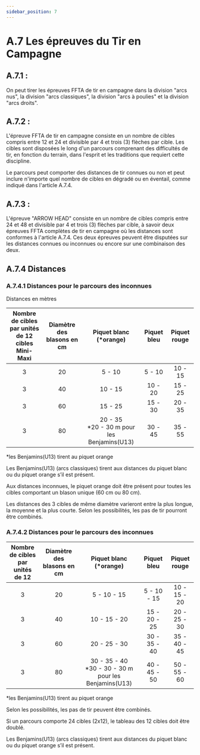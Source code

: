 ```yaml
---
sidebar_position: 7
---
```


# A.7 Les épreuves du Tir en Campagne

## A.7.1 : 

On peut tirer les épreuves FFTA de tir en campagne dans la division "arcs nus", la division "arcs classiques", la division "arcs à poulies" et la division "arcs droits".

## A.7.2 :

L'épreuve FFTA de tir en campagne consiste en un nombre de cibles compris entre 12 et 24 et divisible par 4 et trois (3) flèches par cible. Les cibles sont disposées le long d'un parcours comprenant des difficultés de tir, en fonction du terrain, dans l'esprit et les traditions que requiert cette discipline.

Le parcours peut comporter des distances de tir connues ou non et peut inclure n'importe quel nombre de cibles en dégradé ou en éventail, comme indiqué dans l'article A.7.4.

## A.7.3 : 

L'épreuve "ARROW HEAD" consiste en un nombre de cibles compris entre 24 et 48 et divisible par 4 et trois (3) flèches par cible, à savoir deux épreuves FFTA complètes de tir en campagne où les distances sont conformes à l'article A.7.4. Ces deux épreuves peuvent être disputées sur les distances connues ou inconnues ou encore sur une combinaison des deux.

## A.7.4 Distances

### A.7.4.1 Distances pour le parcours des inconnues

Distances en mètres

| Nombre de cibles par unités<br />de 12 cibles Mini-Maxi | Diamètre des blasons en cm |           Piquet blanc<br />(*orange)           | Piquet bleu | Piquet rouge |
| :-----------------------------------------------------: | :------------------------: | :---------------------------------------------: | :---------: | :----------: |
|                            3                            |             20             |                     5 - 10                      |   5 - 10    |   10 - 15    |
|                            3                            |             40             |                     10 - 15                     |   10 - 20   |   15 - 25    |
|                            3                            |             60             |                     15 - 25                     |   15 - 30   |   20 - 35    |
|                            3                            |             80             | 20 - 35<br />*20 - 30 m pour les Benjamins(U13) |   30 - 45   |   35 - 55    |

*les Benjamins(U13) tirent au piquet orange

Les Benjamins(U13) (arcs classiques) tirent aux distances du piquet blanc ou du piquet orange s’il est présent.

Aux distances inconnues, le piquet orange doit être présent pour toutes les cibles comportant un blason unique (60 cm ou 80 cm).

Les distances des 3 cibles de même diamètre varieront entre la plus longue, la moyenne et la plus courte. Selon les possibilités, les pas de tir pourront être combinés.

### A.7.4.2 Distances pour le parcours des inconnues



| Nombre de cibles <br />par unités de 12 | Diamètre des blasons en cm |                Piquet blanc<br />(*orange)                | Piquet bleu  | Piquet rouge |
| :-------------------------------------: | :------------------------: | :-------------------------------------------------------: | :----------: | :----------: |
|                    3                    |             20             |                        5 - 10 - 15                        | 5 - 10 - 15  | 10 - 15 - 20 |
|                    3                    |             40             |                       10 - 15 - 20                        | 15 - 20 - 25 | 20 - 25 - 30 |
|                    3                    |             60             |                       20 - 25 - 30                        | 30 - 35 - 40 | 35 - 40 - 45 |
|                    3                    |             80             | 30 - 35 - 40<br />*30 - 30 - 30 m pour les Benjamins(U13) | 40 - 45 - 50 | 50 - 55 - 60 |

*les Benjamins(U13) tirent au piquet orange

Selon les possibilités, les pas de tir peuvent être combinés.

Si un parcours comporte 24 cibles (2x12), le tableau des 12 cibles doit être doublé.

Les Benjamins(U13) (arcs classiques) tirent aux distances du piquet blanc ou du piquet orange s’il est présent.
